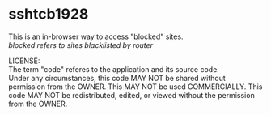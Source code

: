 # sshtcb1928
This is an in-browser way to access "blocked" sites.\
*blocked refers to sites blacklisted by router*

LICENSE:\
The term "code" referes to the application and its source code.\
Under any circumstances, this code
MAY NOT be shared without permission from the OWNER. This  MAY NOT be used COMMERCIALLY. This code MAY NOT be redistributed, edited, or viewed without the permission from the OWNER.
